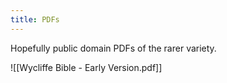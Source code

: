 ```yaml
---
title: PDFs
---
```

Hopefully public domain PDFs of the rarer variety.

![[Wycliffe Bible - Early Version.pdf]]